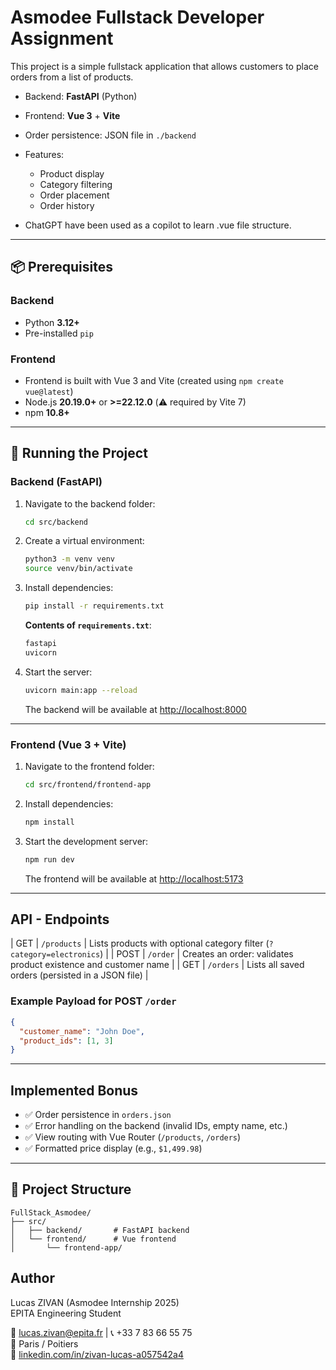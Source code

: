 # Asmodee Fullstack Developer Assignment

This project is a simple fullstack application that allows customers to place orders from a list of products.

- Backend: **FastAPI** (Python)
- Frontend: **Vue 3** + **Vite**
- Order persistence: JSON file in `./backend`
- Features:
  - Product display
  - Category filtering
  - Order placement
  - Order history

- ChatGPT have been used as a copilot to learn .vue file structure.

---

## 📦 Prerequisites

### Backend

- Python **3.12+**
- Pre-installed `pip`

### Frontend

- Frontend is built with Vue 3 and Vite (created using `npm create vue@latest`)
- Node.js **20.19.0+** or **>=22.12.0** (⚠️ required by Vite 7)
- npm **10.8+**

---

## 🚀 Running the Project

### Backend (FastAPI)

1. Navigate to the backend folder:
   ```bash
   cd src/backend
   ```

2. Create a virtual environment:
   ```bash
   python3 -m venv venv
   source venv/bin/activate
   ```

3. Install dependencies:
   ```bash
   pip install -r requirements.txt
   ```

   **Contents of `requirements.txt`**:
   ```txt
   fastapi
   uvicorn
   ```

4. Start the server:
   ```bash
   uvicorn main:app --reload
   ```

   The backend will be available at [http://localhost:8000](http://localhost:8000)

---

### Frontend (Vue 3 + Vite)

1. Navigate to the frontend folder:
   ```bash
   cd src/frontend/frontend-app
   ```

2. Install dependencies:
   ```bash
   npm install
   ```

3. Start the development server:
   ```bash
   npm run dev
   ```

   The frontend will be available at [http://localhost:5173](http://localhost:5173)

---

## API - Endpoints

| GET    | `/products`  | Lists products with optional category filter (`?category=electronics`)     |
| POST   | `/order`     | Creates an order: validates product existence and customer name            |
| GET    | `/orders`    | Lists all saved orders (persisted in a JSON file)                          |

### Example Payload for POST `/order`

```json
{
  "customer_name": "John Doe",
  "product_ids": [1, 3]
}
```

---

## Implemented Bonus

- ✅ Order persistence in `orders.json`
- ✅ Error handling on the backend (invalid IDs, empty name, etc.)
- ✅ View routing with Vue Router (`/products`, `/orders`)
- ✅ Formatted price display (e.g., `$1,499.98`)

---

## 📁 Project Structure

```text
FullStack_Asmodee/
├── src/
│   ├── backend/       # FastAPI backend
│   └── frontend/      # Vue frontend
│       └── frontend-app/
```


## Author

Lucas ZIVAN (Asmodee Internship 2025)  
EPITA Engineering Student

📧 lucas.zivan@epita.fr | 📞 +33 7 83 66 55 75  
📍 Paris / Poitiers  
🔗 [linkedin.com/in/zivan-lucas-a057542a4](https://linkedin.com/in/zivan-lucas-a057542a4)
